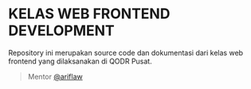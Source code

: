 # KELAS WEB FRONTEND DEVELOPMENT
Repository ini merupakan source code dan dokumentasi dari kelas web frontend yang dilaksanakan di QODR Pusat.
> Mentor [@ariflaw](https://github.com/ariflaw)
